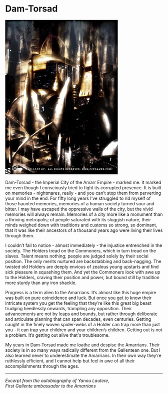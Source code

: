 # Dam-Torsad

![Dam-Torsad](../images/primecity.jpg)

Dam-Torsad - the Imperial City of the Amarr Empire - marked me. It marked me
even though I consciously tried to fight its corrupted presence. It is built on
memories - nightmares, really - and you can’t stop them from perverting your
mind in the end. For fifty long years I’ve struggled to rid myself of those
haunted memories, memories of a human society turned sour and bitter. I
may have escaped the oppressive walls of the city, but the vivid memories will
always remain. Memories of a city more like a monument than a thriving
metropolis; of people saturated with its sluggish nature, their minds weighed
down with traditions and customs so strong, so dominant, that it was like their
ancestors of a thousand years ago were living their lives through them.

I couldn’t fail to notice - almost immediately - the injustice entrenched in the
society. The Holders tread on the Commoners, which in turn tread on the slaves.
Talent means nothing; people are judged solely by their social position. The
only merits nurtured are backstabbing and back-nagging. The twisted old Holders
are deeply envious of zealous young upstarts and find sick pleasure in
squashing them. And yet the Commoners look with awe up to the Holders, craving
their position and power, but bound still by tradition more sturdy than any
iron shackle.

Progress is a term alien to the Amarrians. It’s almost like this huge empire was
built on pure coincidence and luck. But once you get to know their intricate
system you get the feeling that they’re like this great big beast trudging
heedlessly onwards, trampling any opposition. Their advancements are not
by leaps and bounds, but rather through deliberate and articulate planning that
can span decades, even centuries. Getting caught in the finely woven
spider-webs of a Holder can trap more than just you - it can trap your children
and your children’s children. Getting out is not a problem. It’s getting
out alive that's troublesome.

My years in Dam-Torsad made me loathe and despise the Amarrians. Their society
is in so many ways radically different from the Gallentean one. But I also
learned never to underestimate the Amarrians. In their own way they’re
ruthlessly efficient, and I cannot help but feel in awe of all their
accomplishments through the ages.

* * *

_Excerpt from the autobiography of Yanou Lautere,  
First Gallente ambassador to the Amarrians_
